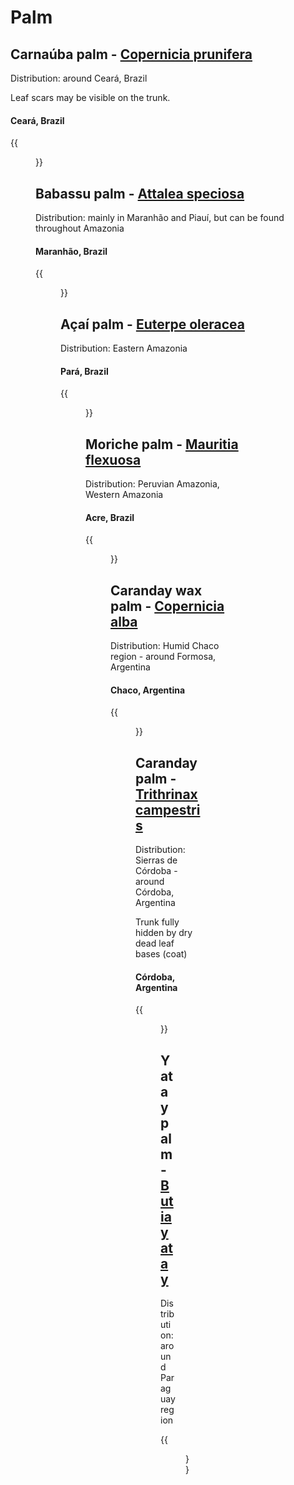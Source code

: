# Palm

## Carnaúba palm - [Copernicia prunifera](https://en.wikipedia.org/wiki/Copernicia_prunifera)

Distribution: around Ceará, Brazil

Leaf scars may be visible on the trunk.


#### Ceará, Brazil

{{<figure src="carnauba-palm.png" caption="" class="img-lg"
    link="https://www.google.com/maps/@-3.2968214,-39.8998581,3a,84y,96.25h,91.65t/data=!3m7!1e1!3m5!1sWOUXxiOs807vgta7vbrbfQ!2e0!6shttps:%2F%2Fstreetviewpixels-pa.googleapis.com%2Fv1%2Fthumbnail%3Fcb_client%3Dmaps_sv.tactile%26w%3D900%26h%3D600%26pitch%3D-1.6500000000000057%26panoid%3DWOUXxiOs807vgta7vbrbfQ%26yaw%3D96.25!7i16384!8i8192?entry=ttu&g_ep=EgoyMDI1MDcyMy4wIKXMDSoASAFQAw%3D%3D" target="_blank">}}

## Babassu palm - [Attalea speciosa](https://en.wikipedia.org/wiki/Attalea_speciosa)

Distribution: mainly in Maranhão and Piauí, but can be found throughout Amazonia

#### Maranhão, Brazil

{{<figure src="babassu-palm.png" caption="" class="img-lg"
    link="https://www.google.com/maps/@-3.9292175,-44.0195897,3a,51.8y,218.52h,91.97t/data=!3m7!1e1!3m5!1sZcxs12nUGt7mWEJhI2NjfA!2e0!6shttps:%2F%2Fstreetviewpixels-pa.googleapis.com%2Fv1%2Fthumbnail%3Fcb_client%3Dmaps_sv.tactile%26w%3D900%26h%3D600%26pitch%3D-1.9699999999999989%26panoid%3DZcxs12nUGt7mWEJhI2NjfA%26yaw%3D218.52!7i16384!8i8192?entry=ttu&g_ep=EgoyMDI1MDcyMy4wIKXMDSoASAFQAw%3D%3D" target="_blank">}}

## Açaí palm - [Euterpe oleracea](https://en.wikipedia.org/wiki/Açaí_palm)

Distribution: Eastern Amazonia

#### Pará, Brazil

{{<figure src="acai-palm.png" caption="" class="img-lg"
    link="https://www.google.com/maps/@-1.4832948,-46.6471393,3a,90y,245.24h,106.99t/data=!3m7!1e1!3m5!1sEfRFyMwSYzJuHTbLefYhEw!2e0!6shttps:%2F%2Fstreetviewpixels-pa.googleapis.com%2Fv1%2Fthumbnail%3Fcb_client%3Dmaps_sv.tactile%26w%3D900%26h%3D600%26pitch%3D-16.98840536864104%26panoid%3DEfRFyMwSYzJuHTbLefYhEw%26yaw%3D245.23883092942265!7i16384!8i8192?entry=ttu&g_ep=EgoyMDI1MDcyMy4wIKXMDSoASAFQAw%3D%3D" target="_blank">}}

## Moriche palm - [Mauritia flexuosa](https://en.wikipedia.org/wiki/Mauritia_flexuosa)

Distribution: Peruvian Amazonia, Western Amazonia

#### Acre, Brazil

{{<figure src="moriche-palm.png" caption="" class="img-lg"
    link="https://www.google.com/maps/@-7.711985,-72.760189,3a,106.3y,241.38h,99.02t/data=!3m5!1e1!3m3!1s367WZoRbRZ78P47fq-3ygA!2e0!6shttps%3A%2F%2Fstreetviewpixels-pa.googleapis.com%2Fv1%2Fthumbnail%3Fw%3D900%26h%3D600%26panoid%3D367WZoRbRZ78P47fq-3ygA%26cb_client%3Dmaps_sv.share%26yaw%3D241.3836769482285%26pitch%3D-9.022535364436209%26thumbfov%3D106?coh=235716&entry=tts" target="_blank">}}

## Caranday wax palm - [Copernicia alba](https://en.wikipedia.org/wiki/Copernicia_alba)

Distribution: Humid Chaco region - around Formosa, Argentina

#### Chaco, Argentina

{{<figure src="caranday-wax-palm.png" caption="" class="img-lg"
    link="https://www.google.com/maps/@-27.587585,-58.906529,3a,92.7y,305.62h,92.81t/data=!3m5!1e1!3m3!1s_u4J-if_roka3mrXQ2bnDQ!2e0!6shttps%3A%2F%2Fstreetviewpixels-pa.googleapis.com%2Fv1%2Fthumbnail%3Fw%3D900%26h%3D600%26panoid%3D_u4J-if_roka3mrXQ2bnDQ%26cb_client%3Dmaps_sv.share%26yaw%3D305.61776062543436%26pitch%3D-2.807425135672972%26thumbfov%3D93?coh=235716&entry=tts" target="_blank">}}

## Caranday palm - [Trithrinax campestris](https://en.wikipedia.org/wiki/Trithrinax_campestris)

Distribution: Sierras de Córdoba - around Córdoba, Argentina

Trunk fully hidden by dry dead leaf bases (coat)

#### Córdoba, Argentina

{{<figure src="caranday-palm.png" caption="" class="img-lg"
    link="https://www.google.com/maps/@-30.7804346,-64.506569,3a,70.3y,1.21h,90.85t/data=!3m7!1e1!3m5!1so0n_aWd5ZeHc1vIMoWQmCA!2e0!6shttps:%2F%2Fstreetviewpixels-pa.googleapis.com%2Fv1%2Fthumbnail%3Fcb_client%3Dmaps_sv.tactile%26w%3D900%26h%3D600%26pitch%3D-0.8463382169828861%26panoid%3Do0n_aWd5ZeHc1vIMoWQmCA%26yaw%3D1.2078481890836201!7i13312!8i6656?entry=ttu&g_ep=EgoyMDI1MDgwNi4wIKXMDSoASAFQAw%3D%3D" target="_blank">}}

## Yatay palm - [Butia yatay](https://en.wikipedia.org/wiki/Butia_yatay)

Distribution: around Paraguay region

{{<figure src="yatay-palm.png" caption="" class="img-lg"
    link="https://www.google.com/maps/@-22.40154,-54.792362,3a,60.0y,36.46h,87.49t/data=!3m5!1e1!3m3!1sqfoncaZ1qH2XZWUgNQsjxA!2e0!6shttps%3A%2F%2Fstreetviewpixels-pa.googleapis.com%2Fv1%2Fthumbnail%3Fw%3D900%26h%3D600%26panoid%3DqfoncaZ1qH2XZWUgNQsjxA%26cb_client%3Dmaps_sv.share%26yaw%3D36.455947179391984%26pitch%3D2.512606743961328%26thumbfov%3D60?coh=235716&entry=tts" target="_blank">}}
